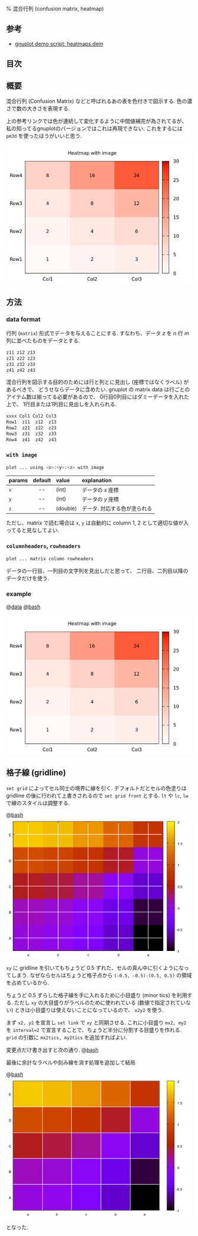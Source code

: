 % 混合行列 (confusion matrix, heatmap)

## 参考

- [gnuplot demo script: heatmaps.dem](http://gnuplot.sourceforge.net/demo_svg/heatmaps.html)

## 目次

<div id=toc></div>

## 概要

混合行列 (Confusion Matrix) などと呼ばれるあの表を色付きで図示する.
色の濃さで数の大きさを表現する.

上の参考リンクでは色が連続して変化するように中間値補完が為されてるが、
私の知ってるgnuplotのバージョンではこれは再現できない.
これをするには `pm3d` を使ったほうがいいと思う.

![](3d.heatmap.png)

## 方法

### data format

行列 (`matrix`) 形式でデータを与えることにする.
すなわち、データ $z$ を $n$ 行 $m$ 列に並べたものをデータとする.

```dat
z11 z12 z13
z21 z22 z23
z31 z32 z33
z41 z42 z43
```

混合行列を図示する目的のためには行と列とに見出し (座標ではなくラベル) があるべきで、
どうせならデータに含めたい.
gnuplot の matrix data は行ごとのアイテム数は揃ってる必要があるので、
0行目0列目にはダミーデータを入れた上で、
1行目または1列目に見出しを入れられる.

```dat
xxxx Col1 Col2 Col3
Row1  z11  z12  z13
Row2  z21  z22  z23
Row3  z31  z32  z33
Row4  z41  z42  z43
```

### `with image`

```bash
plot ... using <x>:<y>:<z> with image
```

| params           | default       | value          | explanation |
| :--------------- | :-----------: | :------------- | :---------- |
| `x` | -- | (int)     | データの $x$ 座標 |
| `y` | -- | (int)     | データの $y$ 座標 |
| `z` | -- | (double)  | データ. 対応する色が塗られる |

ただし、matrix で読む場合は `x`, `y` は自動的に column 1, 2 として適切な値が入ってると見なしてよい.

### `columnheaders`, `rowheaders`

```bash
plot ... matrix column rowheaders
```

データの一行目、一列目の文字列を見出しだと思って、
二行目、二列目以降のデータだけを使う.

### example

@[data](3d.heatmap.dat)
@[bash](3d.heatmap.gp)

![](3d.heatmap.png)

## 格子線 (gridline)

`set grid` によってセル同士の境界に線を引く.
デフォルトだとセルの色塗りは gridline の後に行われて上書きされるので `set grid front` とする.
`lt` や `lc`, `lw` で線のスタイルは調整する.

@[bash](3d.heatmap.grid.ng.gp)
![](3d.heatmap.grid.ng.png)

`xy` に gridline を引いてもちょうど 0.5 ずれた、セルの真ん中に引くようになってしまう.
なぜならセルはちょうど格子点から `(-0.5, -0.5)-(0.5, 0.5)` の領域を占めているから.

ちょうど 0.5 ずらした格子線を手に入れるために小目盛り (minor tics) を利用する.
ただし `xy` の大目盛りがラベルのために使われている (数値で指定されていない) ときは小目盛りは使えないことになっているので、
`x2y2` を使う.

まず `x2, y2` を宣言し `set link` で `xy` と同期させる.
これに小目盛り `mx2, my2` を `interval=2` で宣言することで、ちょうど半分に分割する目盛りを作れる.
`grid` の引数に `mx2tics, my2tics` を追加すればよい.

変更点だけ書き出すと次の通り.
@[bash](3d.heatmap.grid.change.gp)

最後に余計なラベルや刻み線を消す処理を追加して結局

@[bash](3d.heatmap.grid.gp)
![](3d.heatmap.grid.png)

となった.
